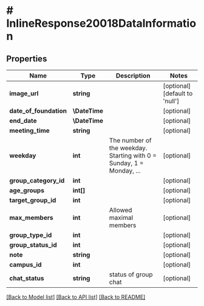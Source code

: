 # # InlineResponse20018DataInformation

## Properties

Name | Type | Description | Notes
------------ | ------------- | ------------- | -------------
**image_url** | **string** |  | [optional] [default to 'null']
**date_of_foundation** | **\DateTime** |  | [optional]
**end_date** | **\DateTime** |  | [optional]
**meeting_time** | **string** |  | [optional]
**weekday** | **int** | The number of the weekday. Starting with 0 &#x3D; Sunday, 1 &#x3D; Monday, ... | [optional]
**group_category_id** | **int** |  | [optional]
**age_groups** | **int[]** |  | [optional]
**target_group_id** | **int** |  | [optional]
**max_members** | **int** | Allowed maximal members | [optional]
**group_type_id** | **int** |  | [optional]
**group_status_id** | **int** |  | [optional]
**note** | **string** |  | [optional]
**campus_id** | **int** |  | [optional]
**chat_status** | **string** | status of group chat | [optional]

[[Back to Model list]](../../README.md#models) [[Back to API list]](../../README.md#endpoints) [[Back to README]](../../README.md)
